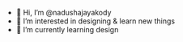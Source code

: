 - 👋 Hi, I’m @nadushajayakody
- 👀 I’m interested in designing & learn new things
- 🌱 I’m currently learning design
<!---
nadushajayakody/nadushajayakody is a ✨ special ✨ repository because its `README.md` (this file) appears on your GitHub profile.
You can click the Preview link to take a look at your changes.
--->
